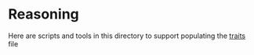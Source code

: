 # Reasoning

Here are scripts and tools in this directory to support populating the [traits](../data/traits.csv) file
